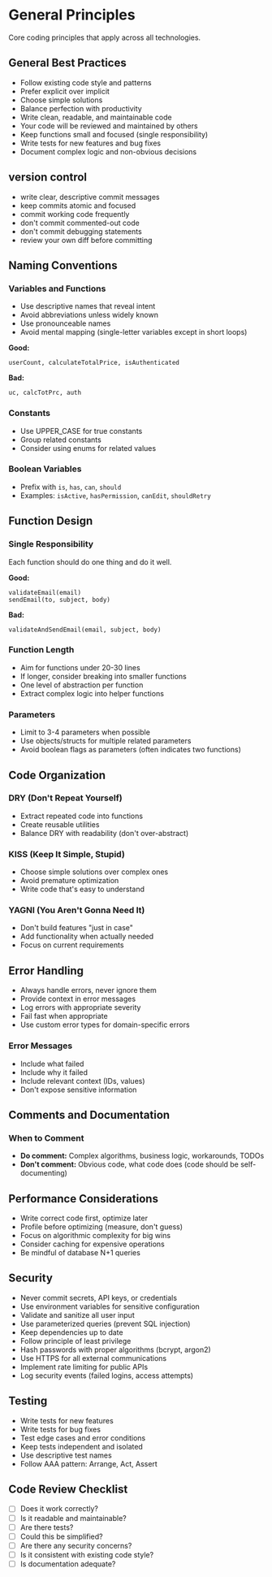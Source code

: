 # General Principles

Core coding principles that apply across all technologies.

## General Best Practices

- Follow existing code style and patterns
- Prefer explicit over implicit
- Choose simple solutions
- Balance perfection with productivity
- Write clean, readable, and maintainable code
- Your code will be reviewed and maintained by others
- Keep functions small and focused (single responsibility)
- Write tests for new features and bug fixes
- Document complex logic and non-obvious decisions

## version control

- write clear, descriptive commit messages
- keep commits atomic and focused
- commit working code frequently
- don't commit commented-out code
- don't commit debugging statements
- review your own diff before committing

## Naming Conventions

### Variables and Functions
- Use descriptive names that reveal intent
- Avoid abbreviations unless widely known
- Use pronounceable names
- Avoid mental mapping (single-letter variables except in short loops)

**Good:**
```
userCount, calculateTotalPrice, isAuthenticated
```

**Bad:**
```
uc, calcTotPrc, auth
```

### Constants
- Use UPPER_CASE for true constants
- Group related constants
- Consider using enums for related values

### Boolean Variables
- Prefix with `is`, `has`, `can`, `should`
- Examples: `isActive`, `hasPermission`, `canEdit`, `shouldRetry`

## Function Design

### Single Responsibility
Each function should do one thing and do it well.

**Good:**
```
validateEmail(email)
sendEmail(to, subject, body)
```

**Bad:**
```
validateAndSendEmail(email, subject, body)
```

### Function Length
- Aim for functions under 20-30 lines
- If longer, consider breaking into smaller functions
- One level of abstraction per function
- Extract complex logic into helper functions

### Parameters
- Limit to 3-4 parameters when possible
- Use objects/structs for multiple related parameters
- Avoid boolean flags as parameters (often indicates two functions)

## Code Organization

### DRY (Don't Repeat Yourself)
- Extract repeated code into functions
- Create reusable utilities
- Balance DRY with readability (don't over-abstract)

### KISS (Keep It Simple, Stupid)
- Choose simple solutions over complex ones
- Avoid premature optimization
- Write code that's easy to understand

### YAGNI (You Aren't Gonna Need It)
- Don't build features "just in case"
- Add functionality when actually needed
- Focus on current requirements

## Error Handling

- Always handle errors, never ignore them
- Provide context in error messages
- Log errors with appropriate severity
- Fail fast when appropriate
- Use custom error types for domain-specific errors

### Error Messages
- Include what failed
- Include why it failed
- Include relevant context (IDs, values)
- Don't expose sensitive information

## Comments and Documentation

### When to Comment
- **Do comment:** Complex algorithms, business logic, workarounds, TODOs
- **Don't comment:** Obvious code, what code does (code should be self-documenting)

## Performance Considerations

- Write correct code first, optimize later
- Profile before optimizing (measure, don't guess)
- Focus on algorithmic complexity for big wins
- Consider caching for expensive operations
- Be mindful of database N+1 queries

## Security

- Never commit secrets, API keys, or credentials
- Use environment variables for sensitive configuration
- Validate and sanitize all user input
- Use parameterized queries (prevent SQL injection)
- Keep dependencies up to date
- Follow principle of least privilege
- Hash passwords with proper algorithms (bcrypt, argon2)
- Use HTTPS for all external communications
- Implement rate limiting for public APIs
- Log security events (failed logins, access attempts)

## Testing

- Write tests for new features
- Write tests for bug fixes
- Test edge cases and error conditions
- Keep tests independent and isolated
- Use descriptive test names
- Follow AAA pattern: Arrange, Act, Assert

## Code Review Checklist

- [ ] Does it work correctly?
- [ ] Is it readable and maintainable?
- [ ] Are there tests?
- [ ] Could this be simplified?
- [ ] Are there any security concerns?
- [ ] Is it consistent with existing code style?
- [ ] Is documentation adequate?
